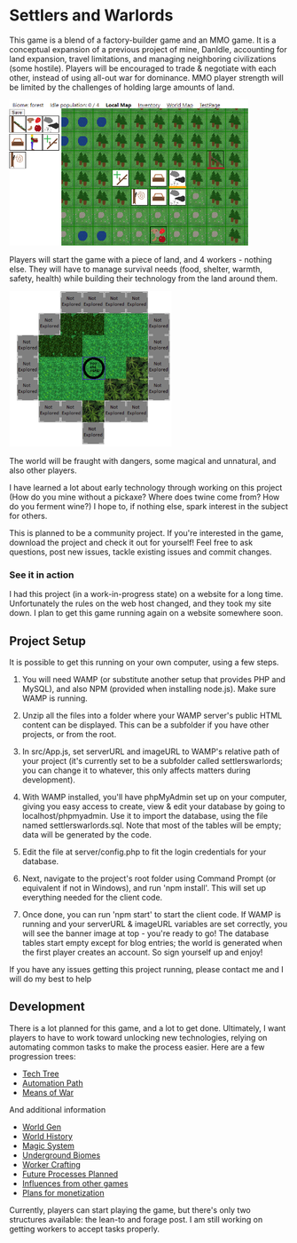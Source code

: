 # Settlers and Warlords

This game is a blend of a factory-builder game and an MMO game. It is a conceptual expansion of a previous project of mine, DanIdle, accounting for land expansion, travel limitations, and managing neighboring civilizations (some hostile). Players will be encouraged to trade & negotiate with each other, instead of using all-out war for dominance. MMO player strength will be limited by the challenges of holding large amounts of land.

![Game Map](img/homepage_gameshot.png)

Players will start the game with a piece of land, and 4 workers - nothing else. They will have to manage survival needs (food, shelter, warmth, safety, health) while building their technology from the land around them.

![World Map](img/homepage_worldmap.png)

The world will be fraught with dangers, some magical and unnatural, and also other players.

I have learned a lot about early technology through working on this project (How do you mine without a pickaxe? Where does twine come from? How do you ferment wine?) I hope to, if nothing else, spark interest in the subject for others.

This is planned to be a community project. If you're interested in the game, download the project and check it out for yourself! Feel free to ask questions, post new issues, tackle existing issues and commit changes.

### See it in action

I had this project (in a work-in-progress state) on a website for a long time. Unfortunately the rules on the web host changed, and they took my site down. I plan to get this game running again on a website somewhere soon.

## Project Setup

It is possible to get this running on your own computer, using a few steps.

1. You will need WAMP (or substitute another setup that provides PHP and MySQL), and also NPM (provided when installing node.js). Make sure WAMP is running.

2. Unzip all the files into a folder where your WAMP server's public HTML content can be displayed. This can be a subfolder if you have other projects, or from the root.

3. In src/App.js, set serverURL and imageURL to WAMP's relative path of your project (it's currently set to be a subfolder called settlerswarlords; you can change it to whatever, this only affects matters during development).

4. With WAMP installed, you'll have phpMyAdmin set up on your computer, giving you easy access to create, view & edit your database by going to localhost/phpmyadmin. Use it to import the database, using the file named settlerswarlords.sql. Note that most of the tables will be empty; data will be generated by the code.

5. Edit the file at server/config.php to fit the login credentials for your database.

6. Next, navigate to the project's root folder using Command Prompt (or equivalent if not in Windows), and run 'npm install'. This will set up everything needed for the client code.

7. Once done, you can run 'npm start' to start the client code. If WAMP is running and your serverURL & imageURL variables are set correctly, you will see the banner image at top - you're ready to go! The database tables start empty except for blog entries; the world is generated when the first player creates an account. So sign yourself up and enjoy!

If you have any issues getting this project running, please contact me and I will do my best to help

## Development

There is a lot planned for this game, and a lot to get done. Ultimately, I want players to have to work toward unlocking new technologies, relying on automating common tasks to make the process easier. Here are a few progression trees:

-   [Tech Tree](/notes/techtree.md)
-   [Automation Path](/notes/automationtree.md)
-   [Means of War](/notes/wartree.md)

And additional information

-   [World Gen](/notes/worldgen.md)
-   [World History](/notes/worldhistory.md)
-   [Magic System](/notes/magicsystem.md)
-   [Underground Biomes](/notes/undergroundbiomes.md)
-   [Worker Crafting](/notes/workercrafting.md)
-   [Future Processes Planned](/notes/futureprocesses.md)
-   [Influences from other games](/notes/influences.md)
-   [Plans for monetization](/notes/monetizationstrategies.md)

Currently, players can start playing the game, but there's only two structures available: the lean-to and forage post. I am still working on getting workers to accept tasks properly.
